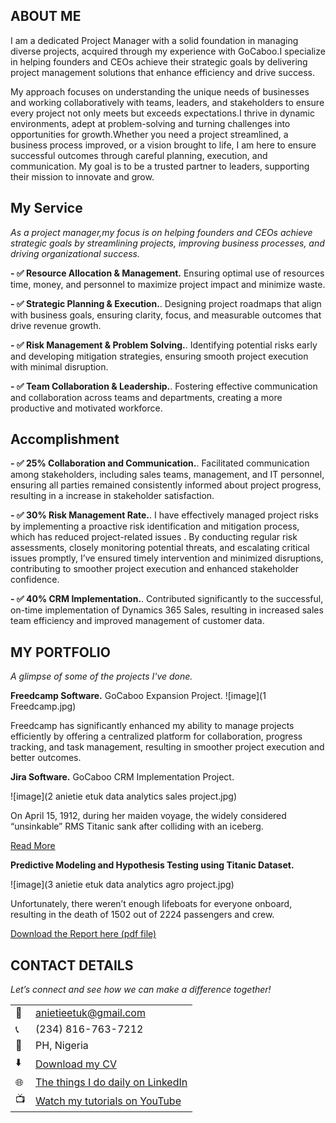 <!--Section 1: Introduce your self-->
## ABOUT ME

I am a dedicated Project Manager with a solid foundation in managing diverse projects, acquired through my experience with GoCaboo.I specialize in helping founders and CEOs achieve their strategic goals by delivering project management solutions that enhance efficiency and drive success.



<!--Mention your top/relevant skills here - core and soft skills-->
My approach focuses on understanding the unique needs of businesses and working collaboratively with teams, leaders, and stakeholders to ensure every project not only meets but exceeds expectations.I thrive in dynamic environments, adept at problem-solving and turning challenges into opportunities for growth.Whether you need a project streamlined, a business process improved, or a vision brought to life, I am here to ensure successful outcomes through careful planning, execution, and communication. My goal is to be a trusted partner to leaders, supporting their mission to innovate and grow.
## My Service

*As a project manager,my focus is on helping founders and CEOs achieve strategic goals by streamlining projects, improving business processes, and driving organizational success.*

**- ✅ Resource Allocation & Management.**
Ensuring optimal use of resources time, money, and personnel to maximize project impact and minimize waste. 

**- ✅ Strategic Planning & Execution.**. 
Designing project roadmaps that align with business goals, ensuring clarity, focus, and measurable outcomes that drive revenue growth.

**- ✅ Risk Management & Problem Solving.**. 
Identifying potential risks early and developing mitigation strategies, ensuring smooth project execution with minimal disruption.

**- ✅ Team Collaboration & Leadership.**.
Fostering effective communication and collaboration across teams and departments, creating a more productive and motivated workforce.

## Accomplishment
**- ✅ 25%  Collaboration and Communication.**.
Facilitated communication among stakeholders, including sales teams, management, and IT personnel, ensuring all parties remained consistently informed about project progress, resulting in a increase in stakeholder satisfaction.

**- ✅ 30%  Risk Management Rate.**.
I have effectively managed project risks by implementing a proactive risk identification and mitigation process, which has reduced project-related issues . By conducting regular risk assessments, closely monitoring potential threats, and escalating critical issues promptly, I’ve ensured timely intervention and minimized disruptions, contributing to smoother project execution and enhanced stakeholder confidence.

**- ✅ 40% CRM Implementation.**.
Contributed significantly to the successful, on-time implementation of Dynamics 365 Sales, resulting in increased sales team efficiency and improved management of customer data.


<!--Section 2: List 3-4 key projects-->
## MY PORTFOLIO 

*A glimpse of some of the projects I've done.*

**Freedcamp Software.**
GoCaboo Expansion Project.
![image](1 Freedcamp.jpg)

Freedcamp has significantly enhanced my ability to manage projects efficiently by offering a centralized platform for collaboration, progress tracking, and task management, resulting in smoother project execution and better outcomes.



**Jira Software.**
GoCaboo CRM Implementation Project.


![image](2 anietie etuk data analytics sales project.jpg)

On April 15, 1912, during her maiden voyage, the widely considered “unsinkable” RMS Titanic sank after colliding with an iceberg. 

[Read More](https://www.linkedin.com/pulse/predictive-modeling-hypothesis-testing-using-titanic-dataset-anietie/)

**Predictive Modeling and Hypothesis Testing using Titanic Dataset.**

![image](3 anietie etuk data analytics agro project.jpg)

Unfortunately, there weren’t enough lifeboats for everyone onboard, resulting in the death of 1502 out of 2224 passengers and crew. 

<a href="17 How to Present Data to Executives by Anietie Etuk.pdf">Download the Report here (pdf file)</a>


## CONTACT DETAILS

*Let’s connect and see how we can make a difference together!*
<table>
  <tbody>
    <tr>
      <td>📧</td>
      <td><a href="mailto:anietieetuk@gmail.com">anietieetuk@gmail.com</a></td>
    </tr>
    <tr>
      <td>📞</td>
      <td>(234) 816-763-7212</td>
    </tr>
    <tr>
      <td>📍</td>
      <td>PH, Nigeria</td>
    </tr>
    <tr>
      <td>⬇️</td>
      <td><a href="https://etuk123456.github.io/portfolio1/docs/Profile.pdf">Download my CV</a></td>
    </tr>
    <tr>
      <td>🌐</td>
      <td><a href="https://linkedin.com/in/etukanietie">The things I do daily on LinkedIn</a></td>
    </tr>
    <tr>
      <td>📺</td>
      <td><a href="https://www.youtube.com/@LearnwithEtuk">Watch my tutorials on YouTube</a></td>
    </tr>
  </tbody>
</table>
